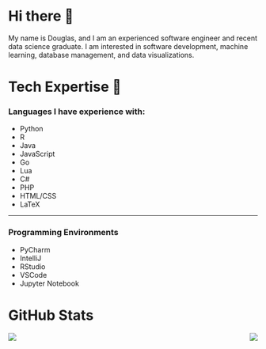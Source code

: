 <h1 align="left">Hi there 👋</h1>

My name is Douglas, and I am an experienced software engineer and recent data science graduate. I am interested in software development, machine learning, database management, and data visualizations.


<h1 align="left">Tech Expertise 📖</h1>

### Languages I have experience with:
- Python
- R
- Java
- JavaScript
- Go
- Lua
- C#
- PHP
- HTML/CSS
- LaTeX
---

### Programming Environments
- PyCharm
- IntelliJ
- RStudio
- VSCode
- Jupyter Notebook

<h1 align="left">GitHub Stats</h1>

<p align="left">
  <img align="left" src="https://github-readme-stats.vercel.app/api/top-langs/?username=dug22&hide_progress=true&theme=compact" />
</p>
<p align="right">
  <img align="right" src="https://github-readme-stats.vercel.app/api?username=dug22&theme=compact"/>
</p>
